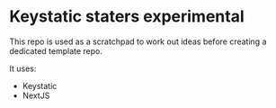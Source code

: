# Keystatic staters experimental

This repo is used as a scratchpad to work out ideas before creating a dedicated template repo.

It uses:

- Keystatic
- NextJS